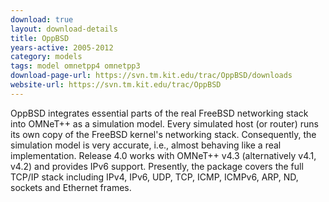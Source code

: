 ```yaml
---
download: true
layout: download-details
title: OppBSD
years-active: 2005-2012
category: models
tags: model omnetpp4 omnetpp3
download-page-url: https://svn.tm.kit.edu/trac/OppBSD/downloads
website-url: https://svn.tm.kit.edu/trac/OppBSD
---
```


OppBSD integrates essential parts of the real FreeBSD networking stack into
OMNeT++ as a simulation model. Every simulated host (or router) runs its own
copy of the FreeBSD kernel's networking stack. Consequently, the simulation
model is very accurate, i.e., almost behaving like a real implementation.
Release 4.0 works with OMNeT++ v4.3 (alternatively v4.1, v4.2) and provides IPv6
support. Presently, the package covers the full TCP/IP stack including IPv4,
IPv6, UDP, TCP, ICMP, ICMPv6, ARP, ND, sockets and Ethernet frames.
